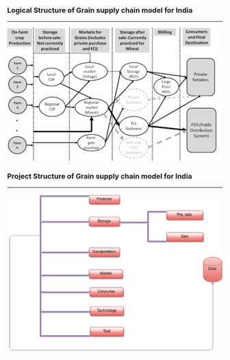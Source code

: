 ### Logical Structure of Grain supply chain model for India
****

![Grain supply chain model for India](https://github.com/dtripathy10/GAMS-Sample/blob/master/data/wiki/agriculture.png)

### Project Structure of Grain supply chain model for India
****

![Project Structure of Grain supply chain model for India](https://github.com/dtripathy10/GAMS-Sample/blob/master/data/wiki/project_structure.png)